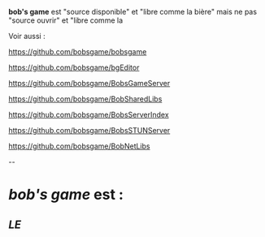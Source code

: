 **bob's game** est "source disponible" et "libre comme la bière" mais ne pas "source ouvrir" et "libre comme la

Voir aussi :

https://github.com/bobsgame/bobsgame

https://github.com/bobsgame/bgEditor

https://github.com/bobsgame/BobsGameServer

https://github.com/bobsgame/BobSharedLibs

https://github.com/bobsgame/BobsServerIndex

https://github.com/bobsgame/BobsSTUNServer

https://github.com/bobsgame/BobNetLibs


--

# *bob's game* est :

## *LE*
